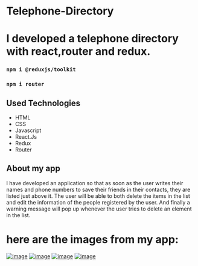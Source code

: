 # Telephone-Directory

# I developed a telephone directory with react,router and redux.
### `npm i @reduxjs/toolkit`
### `npm i router`


## Used Technologies
+ HTML
+ CSS
+ Javascript
+ React.Js
+ Redux
+ Router

## About my app

I have developed an application so that as soon as the user writes their names and phone numbers to save their friends in their contacts, they are listed just above it.
The user will be able to both delete the items in the list and edit the information of the people registered by the user.
And finally a warning message will pop up whenever the user tries to delete an element in the list.

# here are the images from my app:

[![image](https://r.resimlink.com/GuCYIUBM.png)](https://resimlink.com/GuCYIUBM)
[![image](https://r.resimlink.com/PuvUymtJ.png)](https://resimlink.com/PuvUymtJ)
[![image](https://r.resimlink.com/nl3NPgUo.png)](https://resimlink.com/nl3NPgUo)
[![image](https://r.resimlink.com/1DEkP.png)](https://resimlink.com/1DEkP)
